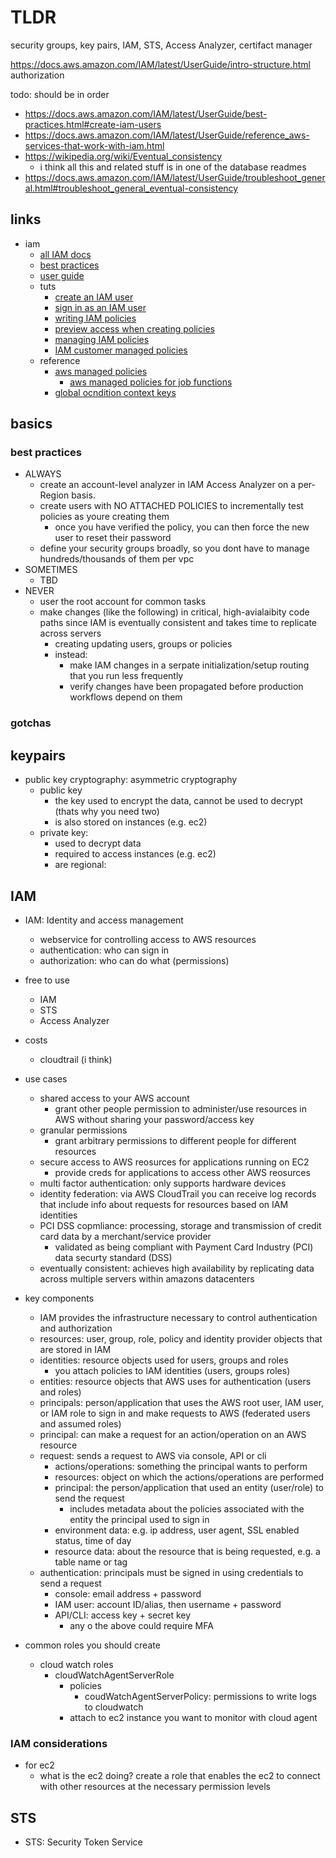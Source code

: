 # TLDR

security groups, key pairs, IAM, STS, Access Analyzer, certifact manager

<https://docs.aws.amazon.com/IAM/latest/UserGuide/intro-structure.html>
authorization

todo: should be in order

- <https://docs.aws.amazon.com/IAM/latest/UserGuide/best-practices.html#create-iam-users>
- <https://docs.aws.amazon.com/IAM/latest/UserGuide/reference_aws-services-that-work-with-iam.html>
- <https://wikipedia.org/wiki/Eventual_consistency>
  - i think all this and related stuff is in one of the database readmes
- <https://docs.aws.amazon.com/IAM/latest/UserGuide/troubleshoot_general.html#troubleshoot_general_eventual-consistency>

## links

- iam
  - [all IAM docs](https://docs.aws.amazon.com/iam/?id=docs_gateway)
  - [best practices](https://docs.aws.amazon.com/IAM/latest/UserGuide/best-practices.html)
  - [user guide](https://docs.aws.amazon.com/IAM/latest/UserGuide/introduction.html)
  - tuts
    - [create an IAM user](https://docs.aws.amazon.com/AmazonS3/latest/userguide/setting-up-s3.html#create-an-iam-user-gsg)
    - [sign in as an IAM user](https://docs.aws.amazon.com/AmazonS3/latest/userguide/setting-up-s3.html#signing-in-iam-user-gsg)
    - [writing IAM policies](https://aws.amazon.com/blogs/security/writing-iam-policies-how-to-grant-access-to-an-amazon-s3-bucket/)
    - [preview access when creating policies](https://docs.aws.amazon.com/AmazonS3/latest/userguide/bucket-policies.html)
    - [managing IAM policies](https://docs.aws.amazon.com/IAM/latest/UserGuide/access_policies_manage.html)
    - [IAM customer managed policies](https://docs.aws.amazon.com/IAM/latest/UserGuide/access_policies_create-console.html)
  - reference
    - [aws managed policies](https://docs.aws.amazon.com/IAM/latest/UserGuide/access_policies_managed-vs-inline.html#aws-managed-policies)
      - [aws managed policies for job functions](https://docs.aws.amazon.com/IAM/latest/UserGuide/access_policies_job-functions.html)
    - [global ocndition context keys](https://docs.aws.amazon.com/IAM/latest/UserGuide/reference_policies_condition-keys.html)

## basics

### best practices

- ALWAYS
  - create an account-level analyzer in IAM Access Analyzer on a per-Region basis.
  - create users with NO ATTACHED POLICIES to incrementally test policies as youre creating them
    - once you have verified the policy, you can then force the new user to reset their password
  - define your security groups broadly, so you dont have to manage hundreds/thousands of them per vpc
- SOMETIMES
  - TBD
- NEVER
  - user the root account for common tasks
  - make changes (like the following) in critical, high-avialaibity code paths since IAM is eventually consistent and takes time to replicate across servers
    - creating updating users, groups or policies
    - instead:
      - make IAM changes in a serpate initialization/setup routing that you run less frequently
      - verify changes have been propagated before production workflows depend on them

### gotchas

## keypairs

- public key cryptography: asymmetric cryptography
  - public key
    - the key used to encrypt the data, cannot be used to decrypt (thats why you need two)
    - is also stored on instances (e.g. ec2)
  - private key:
    - used to decrypt data
    - required to access instances (e.g. ec2)
    - are regional:

## IAM

- IAM: Identity and access management

  - webservice for controlling access to AWS resources
  - authentication: who can sign in
  - authorization: who can do what (permissions)

- free to use
  - IAM
  - STS
  - Access Analyzer
- costs

  - cloudtrail (i think)

- use cases

  - shared access to your AWS account
    - grant other people permission to administer/use resources in AWS without sharing your password/access key
  - granular permissions
    - grant arbitrary permissions to different people for different resources
  - secure access to AWS reosurces for applications running on EC2
    - provide creds for applications to access other AWS reosurces
  - multi factor authentication: only supports hardware devices
  - identity federation: via AWS CloudTrail you can receive log records that include info about requests for resources based on IAM identities
  - PCI DSS copmliance: processing, storage and transmission of credit card data by a merchant/service provider
    - validated as being compliant with Payment Card Industry (PCI) data securty standard (DSS)
  - eventually consistent: achieves high availability by replicating data across multiple servers within amazons datacenters

- key components

  - IAM provides the infrastructure necessary to control authentication and authorization
  - resources: user, group, role, policy and identity provider objects that are stored in IAM
  - identities: resource objects used for users, groups and roles
    - you attach policies to IAM identities (users, groups roles)
  - entities: resource objects that AWS uses for authentication (users and roles)
  - principals: person/application that uses the AWS root user, IAM user, or IAM role to sign in and make requests to AWS (federated users and assumed roles)
  - principal: can make a request for an action/operation on an AWS resource
  - request: sends a request to AWS via console, API or cli
    - actions/operations: something the principal wants to perform
    - resources: object on which the actions/operations are performed
    - principal: the person/application that used an entity (user/role) to send the request
      - includes metadata about the policies associated with the entity the principal used to sign in
    - environment data: e.g. ip address, user agent, SSL enabled status, time of day
    - resource data: about the resource that is being requested, e.g. a table name or tag
  - authentication: principals must be signed in using credentials to send a request
    - console: email address + password
    - IAM user: account ID/alias, then username + password
    - API/CLI: access key + secret key
      - any o the above could require MFA

- common roles you should create
  - cloud watch roles
    - cloudWatchAgentServerRole
      - policies
        - coudWatchAgentServerPolicy: permissions to write logs to cloudwatch
      - attach to ec2 instance you want to monitor with cloud agent

### IAM considerations

- for ec2
  - what is the ec2 doing? create a role that enables the ec2 to connect with other resources at the necessary permission levels

## STS

- STS: Security Token Service
